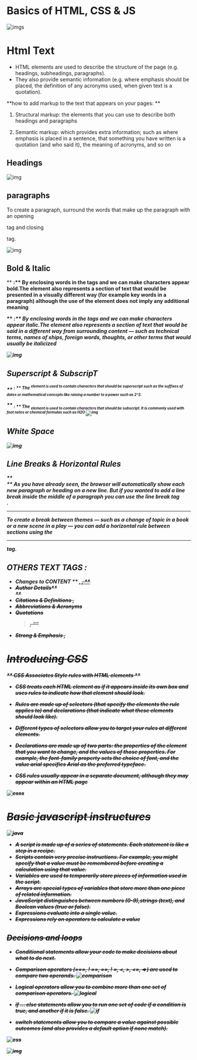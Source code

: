 # Basics of HTML, CSS & JS

![imgs](https://cdn1.iconfinder.com/data/icons/media-agency-malibu-vol-2/128/HTML-JS-CSS-512.png)

# Html Text

*  HTML elements are used to describe the structure of 
the page (e.g. headings, subheadings, paragraphs).
* They also provide semantic information (e.g. where emphasis should be placed, the definition of any acronyms used, when given text is a quotation).

**how to add markup to the text that appears on your pages: **

 1.  Structural markup: the elements that you can use to 
describe both headings and paragraphs

 2.  Semantic markup: which provides extra information; such as where emphasis is placed in a sentence, that something you have written is a quotation (and who said it), the meaning of acronyms, and so on

## Headings 
![img](33.png)

## paragraphs
To create a paragraph, surround the words that make up the 
paragraph with an opening <p> tag and closing </p> tag.

![img](44.png)

## Bold & Italic
 ** <b> :**
By enclosing words in the tags <b> and </b> we can make 
characters appear bold.The <b> element also represents 
a section of text that would be presented in a visually different way (for example key words in a paragraph) although the use of the <b> element does not imply any additional meaning

** <i> :**
By enclosing words in the tags <i> and </i> we can make 
characters appear italic.The <i> element also represents 
a section of text that would be said in a different way from surrounding content — such as technical terms, names of ships, foreign words, thoughts, or other terms that would usually be italicized

![img](55.png)

## Superscript & SubscripT
** <sup>: **
The <sup> element is used to contain characters that 
should be superscript such as the suffixes of dates or 
mathematical concepts like raising a number to a power such 
as 2^2.

** <sub>: **
The <sub> element is used to contain characters that should 
be subscript. It is commonly used with foot notes or chemical formulas such as H2O
![img](66.png)

## White Space
![img](77.png)

## Line Breaks & Horizontal Rules
** <br /> **
As you have already seen, the browser will automatically show each new paragraph or heading on a new line. But if you wanted to add a line break inside the middle of a paragraph you can use the line break tag *<br />.*

**<hr />**
To create a break between themes — such as a change of 
topic in a book or a new scene in a play — you can add a 
horizontal rule between sections using the *<hr />* tag.

## OTHERS TEXT TAGS :
* Changes to CONTENT ** <ins> , <del> , <s>**
* Author Details** <address>**
* Citations & Definitions **<cite> , <dfn>**
* Abbreviations & Acronyms **<abbr>**
* Quotations **<blockquote> , <q>**
* Strong & Emphasis **<strong> ,<em>** 

# Introducing CSS
** CSS Associates Style rules with HTML elements **

* CSS treats each HTML element as if it appears inside 
its own box and uses rules to indicate how that element should look.
*  Rules are made up of selectors (that specify the 
elements the rule applies to) and declarations (that 
indicate what these elements should look like).

*  Different types of selectors allow you to target your 
rules at different elements.

*  Declarations are made up of two parts: the properties 
of the element that you want to change, and the values 
of those properties. For example, the font-family property sets the choice of font, and the value arial specifies Arial as the preferred typeface.

* CSS rules usually appear in a separate document, 
although they may appear within an HTML page

![csss](https://slideplayer.com/slide/16824612/97/images/4/3+Types+of+CSS+Inline+Styles+use+the+style+attribute+within+an+HTML+tag.+Inline+styles+only+apply+to+that+single+instance+of+an+HTML+element..jpg)

# Basic javascript instructures
![java](88.png)

* A script is made up of a series of statements. Each
  statement is like a step in a recipe.
* Scripts contain very precise instructions. For example,
  you might specify that a value must be remembered
before creating a calculation using that value.
* Variables are used to temporarily store pieces of
information used in the script.
* Arrays are special types of variables that store more
than one piece of related information.
* JavaScript distinguishes between numbers (0-9),strings (text), and Boolean values (true or false).
* Expressions evaluate into a single value.
* Expressions rely on operators to calculate a value

## Decisions and loops
* Conditional statements allow your code to make
decisions about what to do next.
* Comparison operators (===, ! ==, ==, ! =, <, >, <=, =>)
are used to compare two operands.
![comparison](https://i.ytimg.com/vi/wFB-ywsNPwg/maxresdefault.jpg)

* Logical operators allow you to combine more than one
set of comparison operators.
![logical](https://www.devopsschool.com/blog/wp-content/uploads/2020/07/JavaScript-Logical-Operator.png)

* if ... else statements allow you to run one set of code
if a condition is true, and another if it is false.
![if](https://cdn.programiz.com/sites/tutorial2program/files/js-if-else-statement.png)

* switch statements allow you to compare a value
against possible outcomes (and also provides a default
option if none match).  

![css](https://brytdesigns.com/wp-content/uploads/2019/12/html_css_javascript_infographic.png)

![img](https://html-css-js.com/images/og.jpg)
